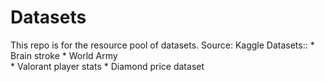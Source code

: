 # Datasets
This repo is for the resource pool of datasets.
Source: Kaggle
Datasets::
           * Brain stroke
           * World Army   
           * Valorant player stats
           * Diamond price dataset


